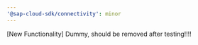 ```yaml
---
'@sap-cloud-sdk/connectivity': minor
---
```


[New Functionality] Dummy, should be removed after testing!!!!

